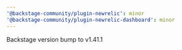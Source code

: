 ```yaml
---
'@backstage-community/plugin-newrelic': minor
'@backstage-community/plugin-newrelic-dashboard': minor
---
```


Backstage version bump to v1.41.1
